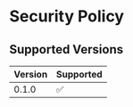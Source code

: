 # Security Policy

## Supported Versions

| Version | Supported          |
| ------- | ------------------ |
| 0.1.0   | :white_check_mark: |